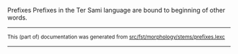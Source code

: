Prefixes
Prefixes in the Ter Sami language are bound to beginning of other words.

* * *

<small>This (part of) documentation was generated from [src/fst/morphology/stems/prefixes.lexc](https://github.com/giellalt/lang-sjt/blob/main/src/fst/morphology/stems/prefixes.lexc)</small>

---

